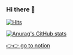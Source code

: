 ### Hi there 👋

<!--
**ssyoni/ssyoni** is a ✨ _special_ ✨ repository because its `README.md` (this file) appears on your GitHub profile.

Here are some ideas to get you started:

- 🔭 I’m currently working on ...
- 🌱 I’m currently learning ...
- 👯 I’m looking to collaborate on ...
- 🤔 I’m looking for help with ...
- 💬 Ask me about ...
- 📫 How to reach me: ...
- 😄 Pronouns: ...
- ⚡ Fun fact: ...
-->
[![Hits](https://hits.seeyoufarm.com/api/count/incr/badge.svg?url=https%3A%2F%2Fgithub.com%2Fssyoni&count_bg=%2379C83D&title_bg=%23555555&icon=java.svg&icon_color=%23E7E7E7&title=hits&edge_flat=false)](https://hits.seeyoufarm.com)


[![Anurag's GitHub stats](https://github-readme-stats.vercel.app/api?username=ssyoni&theme=bear&show_icons=true&custom_title=I'm%20currently%20working%20on%20Backend%20Engineer%20🤔)](https://github.com/anuraghazra/github-readme-stats)

[👉👉 go to notion](https://loving-pumpkin-7d4.notion.site/STUDY-d0b31b4f21e64d3e804ccb2f5d2b409f)
